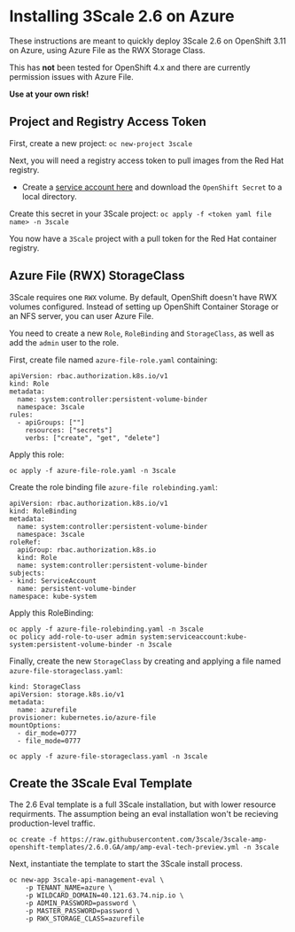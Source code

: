 # Installing 3Scale 2.6 on Azure

These instructions are meant to quickly deploy 3Scale 2.6 on OpenShift 3.11 on Azure, using Azure File as the RWX Storage Class.

This has **not** been tested for OpenShift 4.x and there are currently permission issues with Azure File.  

**Use at your own risk!**

## Project and Registry Access Token

First, create a new project:
```oc new-project 3scale```

Next, you will need a registry access token to pull images from the Red Hat registry.
* Create a [service account here](https://access.redhat.com/terms-based-registry) and download the `OpenShift Secret` to a local directory.

Create this secret in your 3Scale project:
```oc apply -f <token yaml file name> -n 3scale```

You now have a `3Scale` project with a pull token for the Red Hat container registry.

## Azure File (RWX) StorageClass

3Scale requires one `RWX` volume.  By default, OpenShift doesn't have RWX volumes configured.  Instead of setting up OpenShift Container Storage or an NFS server, you can user Azure File.

You need to create a new `Role`, `RoleBinding` and `StorageClass`, as well as add the `admin` user to the role.

First, create file named `azure-file-role.yaml` containing:
```
apiVersion: rbac.authorization.k8s.io/v1
kind: Role
metadata:
  name: system:controller:persistent-volume-binder
  namespace: 3scale
rules:
  - apiGroups: [""]
    resources: ["secrets"]
    verbs: ["create", "get", "delete"]
```

Apply this role:
```
oc apply -f azure-file-role.yaml -n 3scale
```

Create the role binding file `azure-file rolebinding.yaml`:
```
apiVersion: rbac.authorization.k8s.io/v1
kind: RoleBinding
metadata:
  name: system:controller:persistent-volume-binder
  namespace: 3scale
roleRef:
  apiGroup: rbac.authorization.k8s.io
  kind: Role
  name: system:controller:persistent-volume-binder
subjects:
- kind: ServiceAccount
  name: persistent-volume-binder
namespace: kube-system
```

Apply this RoleBinding:
```
oc apply -f azure-file-rolebinding.yaml -n 3scale
oc policy add-role-to-user admin system:serviceaccount:kube-system:persistent-volume-binder -n 3scale
```

Finally, create the new `StorageClass` by creating and applying a file named `azure-file-storageclass.yaml`:
```
kind: StorageClass
apiVersion: storage.k8s.io/v1
metadata:
  name: azurefile
provisioner: kubernetes.io/azure-file
mountOptions:
  - dir_mode=0777
  - file_mode=0777
```

```
oc apply -f azure-file-storageclass.yaml -n 3scale
```

## Create the 3Scale Eval Template

The 2.6 Eval template is a full 3Scale installation, but with lower resource requirments.  The assumption being an eval installation won't be recieving production-level traffic.

```
oc create -f https://raw.githubusercontent.com/3scale/3scale-amp-openshift-templates/2.6.0.GA/amp/amp-eval-tech-preview.yml -n 3scale
```

Next, instantiate the template to start the 3Scale install process.

```
oc new-app 3scale-api-management-eval \
    -p TENANT_NAME=azure \
    -p WILDCARD_DOMAIN=40.121.63.74.nip.io \
    -p ADMIN_PASSWORD=password \
    -p MASTER_PASSWORD=password \
    -p RWX_STORAGE_CLASS=azurefile
```



